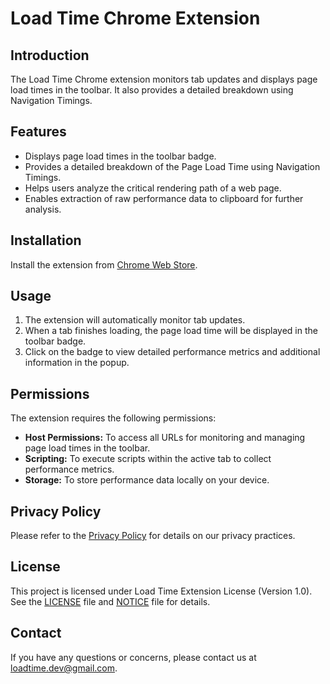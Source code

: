# Load Time Chrome Extension

## Introduction

The Load Time Chrome extension monitors tab updates and displays page load times in the toolbar. It also provides a detailed breakdown using Navigation Timings.

## Features

- Displays page load times in the toolbar badge.
- Provides a detailed breakdown of the Page Load Time using Navigation Timings.
- Helps users analyze the critical rendering path of a web page.
- Enables extraction of raw performance data to clipboard for further analysis.

## Installation

Install the extension from [Chrome Web Store](https://chromewebstore.google.com/detail/page-load-time/jboepgdkcgchplagkfmgdhefadfahgda).

## Usage

1. The extension will automatically monitor tab updates.
2. When a tab finishes loading, the page load time will be displayed in the toolbar badge.
3. Click on the badge to view detailed performance metrics and additional information in the popup.

## Permissions

The extension requires the following permissions:

- **Host Permissions:** To access all URLs for monitoring and managing page load times in the toolbar.
- **Scripting:** To execute scripts within the active tab to collect performance metrics.
- **Storage:** To store performance data locally on your device.

## Privacy Policy

Please refer to the [Privacy Policy](PRIVACY.md) for details on our privacy practices.

## License

This project is licensed under Load Time Extension License (Version 1.0). See the [LICENSE](LICENSE.txt) file and [NOTICE](NOTICE.txt) file for details.

## Contact

If you have any questions or concerns, please contact us at [loadtime.dev@gmail.com](mailto:loadtime.dev@gmail.com).
